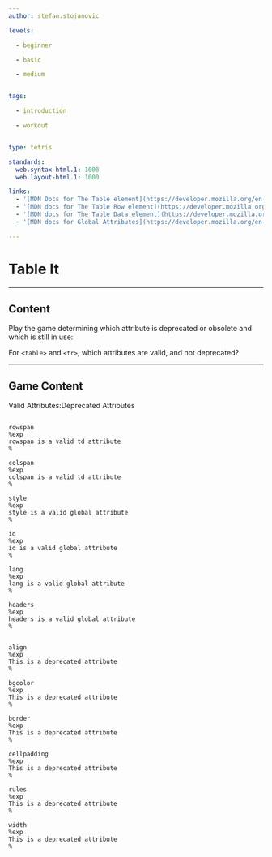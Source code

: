 ```yaml
---
author: stefan.stojanovic

levels:

  - beginner

  - basic

  - medium


tags:

  - introduction

  - workout


type: tetris

standards:
  web.syntax-html.1: 1000
  web.layout-html.1: 1000

links:
  - '[MDN Docs for The Table element](https://developer.mozilla.org/en-US/docs/Web/HTML/Element/table){website}'
  - '[MDN docs for The Table Row element](https://developer.mozilla.org/en-US/docs/Web/HTML/Element/tr){website}'
  - '[MDN docs for The Table Data element](https://developer.mozilla.org/en-US/docs/Web/HTML/Element/td){website}'
  - '[MDN docs for Global Attributes](https://developer.mozilla.org/en-US/docs/Web/HTML/Global_attributes){website}'

---
```

# Table It
---

## Content

Play the game determining which attribute is deprecated or obsolete and which is still in use:

For `<table>` and `<tr>`, which attributes are valid, and not deprecated?

---
## Game Content
Valid Attributes:Deprecated Attributes

```true

rowspan
%exp
rowspan is a valid td attribute
%

colspan
%exp
colspan is a valid td attribute
%

style
%exp
style is a valid global attribute
%

id
%exp
id is a valid global attribute
%

lang
%exp
lang is a valid global attribute
%

headers
%exp
headers is a valid global attribute
%
```

```false

align
%exp
This is a deprecated attribute
%

bgcolor
%exp
This is a deprecated attribute
%

border
%exp
This is a deprecated attribute
%

cellpadding
%exp
This is a deprecated attribute
%

rules
%exp
This is a deprecated attribute
%

width
%exp
This is a deprecated attribute
%

```
